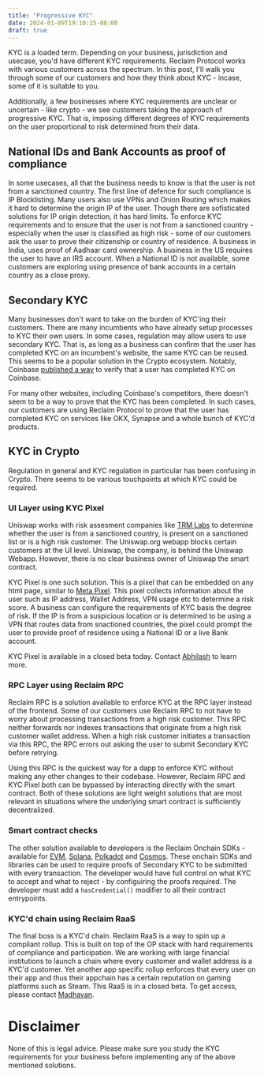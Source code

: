 ```yaml
---
title: "Progressive KYC"
date: 2024-01-09T19:10:15-08:00
draft: true
---
```


KYC is a loaded term. Depending on your business, jurisdiction and usecase, you'd have different KYC requirements. Reclaim Protocol works with various customers across the spectrum. In this post, I'll walk you through some of our customers and how they think about KYC - incase, some of it is suitable to you.

Additionally, a few businesses where KYC requirements are unclear or uncertain - like crypto - we see customers taking the approach of progressive KYC. That is, imposing different degrees of KYC requirements on the user proportional to risk determined from their data.

## National IDs and Bank Accounts as proof of compliance
In some usecases, all that the business needs to know is that the user is not from a sanctioned country. The first line of defence for such compliance is IP Blocklisting. Many users also use VPNs and Onion Routing which makes it hard to determine the origin IP of the user. Though there are sofisticated solutions for IP origin detection, it has hard limits. To enforce KYC requirements and to ensure that the user is not from a sanctioned country - especially when the user is classified as high risk - some of our customers ask the user to prove their citizenship or country of residence. A business in India, uses proof of Aadhaar card ownership. A business in the US requires the user to have an IRS account. When a National ID is not available, some customers are exploring using presence of bank accounts in a certain country as a close proxy.

## Secondary KYC
Many businesses don't want to take on the burden of KYC'ing their customers. There are many incumbents who have already setup processes to KYC their own users. In some cases, regulation may allow users to use secondary KYC. That is, as long as a business can confirm that the user has completed KYC on an incumbent's website, the same KYC can be reused. This seems to be a popular solution in the Crypto ecosystem. Notably, Coinbase [published a way](https://blockworks.co/news/coinbase-identity-verification-kyc) to verify that a user has completed KYC on Coinbase. 

For many other websites, including Coinbase's competitors, there doesn't seem to be a way to prove that the KYC has been completed. In such cases, our customers are using Reclaim Protocol to prove that the user has completed KYC on services like OKX, Synapse and a whole bunch of KYC'd products.

## KYC in Crypto
Regulation in general and KYC regulation in particular has been confusing in Crypto. There seems to be various touchpoints at which KYC could be required.
### UI Layer using KYC Pixel
Uniswap works with risk assesment companies like [TRM Labs](https://blog.uniswap.org/trm) to determine whether the user is from a sanctioned country, is present on a sanctioned list or is a high risk customer. The Uniswap.org webapp blocks certain customers at the UI level. Uniswap, the company, is behind the Uniswap Webapp. However, there is no clear business owner of Uniswap the smart contract. 

KYC Pixel is one such solution. This is a pixel that can be embedded on any html page, similar to [Meta Pixel](https://www.facebook.com/business/tools/meta-pixel). This pixel collects information about the user such as IP address, Wallet Address, VPN usage etc to determine a risk score. A business can configure the requirements of KYC basis the degree of risk. If the IP is from a suspicious location or is determined to be using a VPN that routes data from snactioned countries, the pixel could prompt the user to provide proof of residence using a National ID or a live Bank account. 

KYC Pixel is available in a closed beta today. Contact [Abhilash](https://t.me/abhilashi) to learn more.

### RPC Layer using Reclaim RPC
Reclaim RPC is a solution available to enforce KYC at the RPC layer instead of the frontend. Some of our customers use Reclaim RPC to not have to worry about processing transactions from a high risk customer. This RPC neither forwards nor indexes transactions that originate from a high risk customer wallet address. When a high risk customer initiates a transaction via this RPC, the RPC errors out asking the user to submit Secondary KYC before retrying. 

Using this RPC is the quickest way for a dapp to enforce KYC without making any other changes to their codebase. However, Reclaim RPC and KYC Pixel both can be bypassed by interacting directly with the smart contract. Both of these solutions are light weight solutions that are most relevant in situations where the underlying smart contract is sufficiently decentralized. 

### Smart contract checks
The other solution available to developers is the Reclaim Onchain SDKs - available for [EVM](github.com/reclaimprotocol/solidity-sdk), [Solana](github.com/reclaimprotocol/solana-sdk), [Polkadot](github.com/reclaimprotocol/dot-sdk) and [Cosmos](github.com/reclaimprotocol/cosmos-sdk). These onchain SDKs and libraries can be used to require proofs of Secondary KYC to be submitted with every transaction. The developer would have full control on what KYC to accept and what to reject - by configuiring the proofs required. The developer must add a `hasCredential()` modifier to all their contract entrypoints.

### KYC'd chain using Reclaim RaaS
The final boss is a KYC'd chain. Reclaim RaaS is a way to spin up a compliant rollup. This is built on top of the OP stack with hard requirements of compliance and participation. We are working with large financial institutions to launch a chain where every customer and wallet address is a KYC'd customer. Yet another app specific rollup enforces that every user on their app and thus their appchain has a certain reputation on gaming platforms such as Steam. This RaaS is in a closed beta. To get access, please contact [Madhavan](https://t.me/madhavanmalolan).

# Disclaimer
None of this is legal advice. Please make sure you study the KYC requirements for your business before implementing any of the above mentioned solutions. 

